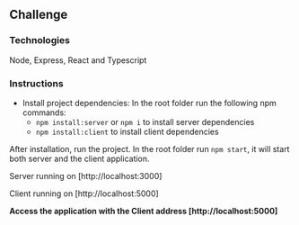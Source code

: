 ## Challenge

### Technologies

Node, Express, React and Typescript

### Instructions

- Install project dependencies: In the root folder run the following npm commands:
  - `npm install:server` or `npm i` to install server dependencies
  - `npm install:client` to install client dependencies

After installation, run the project.
In the root folder run `npm start`, it will start both server and the client application.

Server running on [http://localhost:3000]

Client running on [http://localhost:5000]

**Access the application with the Client address [http://localhost:5000]**
